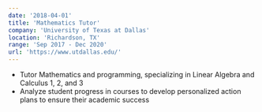 ```yaml
---
date: '2018-04-01'
title: 'Mathematics Tutor'
company: 'University of Texas at Dallas'
location: 'Richardson, TX'
range: 'Sep 2017 - Dec 2020'
url: 'https://www.utdallas.edu/'
---
```


- Tutor Mathematics and programming, specializing in Linear Algebra and Calculus 1, 2, and 3
- Analyze student progress in courses to develop personalized action plans to ensure their academic success
